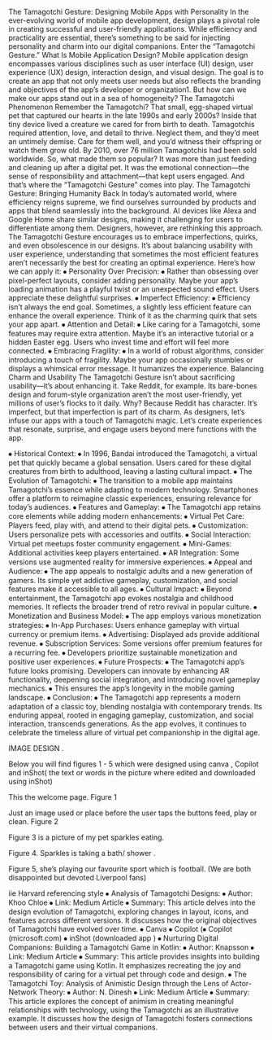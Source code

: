 The Tamagotchi Gesture: Designing Mobile Apps with Personality
In the ever-evolving world of mobile app development, design plays a pivotal role in creating successful and user-friendly applications. While efficiency and practicality are essential, there’s something to be said for injecting personality and charm into our digital companions. Enter the “Tamagotchi Gesture.”
What Is Mobile Application Design?
Mobile application design encompasses various disciplines such as user interface (UI) design, user experience (UX) design, interaction design, and visual design. The goal is to create an app that not only meets user needs but also reflects the branding and objectives of the app’s developer or organization1. But how can we make our apps stand out in a sea of homogeneity?
The Tamagotchi Phenomenon
Remember the Tamagotchi? That small, egg-shaped virtual pet that captured our hearts in the late 1990s and early 2000s? Inside that tiny device lived a creature we cared for from birth to death. Tamagotchis required attention, love, and detail to thrive. Neglect them, and they’d meet an untimely demise. Care for them well, and you’d witness their offspring or watch them grow old.
By 2010, over 76 million Tamagotchis had been sold worldwide. So, what made them so popular? It was more than just feeding and cleaning up after a digital pet. It was the emotional connection—the sense of responsibility and attachment—that kept users engaged. And that’s where the “Tamagotchi Gesture” comes into play.
The Tamagotchi Gesture: Bringing Humanity Back
In today’s automated world, where efficiency reigns supreme, we find ourselves surrounded by products and apps that blend seamlessly into the background. AI devices like Alexa and Google Home share similar designs, making it challenging for users to differentiate among them. Designers, however, are rethinking this approach.
The Tamagotchi Gesture encourages us to embrace imperfections, quirks, and even obsolescence in our designs. It’s about balancing usability with user experience, understanding that sometimes the most efficient features aren’t necessarily the best for creating an optimal experience. Here’s how we can apply it:
⦁	Personality Over Precision:
⦁	Rather than obsessing over pixel-perfect layouts, consider adding personality. Maybe your app’s loading animation has a playful twist or an unexpected sound effect. Users appreciate these delightful surprises.
⦁	Imperfect Efficiency:
⦁	Efficiency isn’t always the end goal. Sometimes, a slightly less efficient feature can enhance the overall experience. Think of it as the charming quirk that sets your app apart.
⦁	Attention and Detail:
⦁	Like caring for a Tamagotchi, some features may require extra attention. Maybe it’s an interactive tutorial or a hidden Easter egg. Users who invest time and effort will feel more connected.
⦁	Embracing Fragility:
⦁	In a world of robust algorithms, consider introducing a touch of fragility. Maybe your app occasionally stumbles or displays a whimsical error message. It humanizes the experience.
Balancing Charm and Usability
The Tamagotchi Gesture isn’t about sacrificing usability—it’s about enhancing it. Take Reddit, for example. Its bare-bones design and forum-style organization aren’t the most user-friendly, yet millions of user’s flocks to it daily. Why? Because Reddit has character. It’s imperfect, but that imperfection is part of its charm.
As designers, let’s infuse our apps with a touch of Tamagotchi magic. Let’s create experiences that resonate, surprise, and engage users beyond mere functions with the app. 






⦁	Historical Context: 
⦁	In 1996, Bandai introduced the Tamagotchi, a virtual pet that quickly became a global sensation. Users cared for these digital creatures from birth to adulthood, leaving a lasting cultural impact.
⦁	The Evolution of Tamagotchi: 
⦁	The transition to a mobile app maintains Tamagotchi’s essence while adapting to modern technology. Smartphones offer a platform to reimagine classic experiences, ensuring relevance for today’s audiences.
⦁	Features and Gameplay: 
⦁	The Tamagotchi app retains core elements while adding modern enhancements: 
⦁	Virtual Pet Care: Players feed, play with, and attend to their digital pets.
⦁	Customization: Users personalize pets with accessories and outfits.
⦁	Social Interaction: Virtual pet meetups foster community engagement.
⦁	Mini-Games: Additional activities keep players entertained.
⦁	AR Integration: Some versions use augmented reality for immersive experiences.
⦁	Appeal and Audience: 
⦁	The app appeals to nostalgic adults and a new generation of gamers. Its simple yet addictive gameplay, customization, and social features make it accessible to all ages.
⦁	Cultural Impact: 
⦁	Beyond entertainment, the Tamagotchi app evokes nostalgia and childhood memories. It reflects the broader trend of retro revival in popular culture.
⦁	Monetization and Business Model: 
⦁	The app employs various monetization strategies: 
⦁	In-App Purchases: Users enhance gameplay with virtual currency or premium items.
⦁	Advertising: Displayed ads provide additional revenue.
⦁	Subscription Services: Some versions offer premium features for a recurring fee.
⦁	Developers prioritize sustainable monetization and positive user experiences.
⦁	Future Prospects: 
⦁	The Tamagotchi app’s future looks promising. Developers can innovate by enhancing AR functionality, deepening social integration, and introducing novel gameplay mechanics.
⦁	This ensures the app’s longevity in the mobile gaming landscape.
⦁	Conclusion: 
⦁	The Tamagotchi app represents a modern adaptation of a classic toy, blending nostalgia with contemporary trends. Its enduring appeal, rooted in engaging gameplay, customization, and social interaction, transcends generations. As the app evolves, it continues to celebrate the timeless allure of virtual pet companionship in the digital age. 

IMAGE DESIGN . 

Below you will find figures 1 - 5 which were designed using canva , Copilot and inShot( the text or words in the picture where edited and downloaded using inShot)
  
This the welcome page. Figure 1










Just an image used or place before the user taps the buttons feed, play or clean.
Figure 2

 




	
Figure 3 is a picture of my pet sparkles eating.



 






















  Figure 4. Sparkles is taking a bath/ shower .









 Figure 5, she’s playing our favourite sport which is football. (We are both disappointed but devoted Liverpool fans)














iie Harvard referencing style 
⦁	Analysis of Tamagotchi Designs:
⦁	Author: Khoo Chloe
⦁	Link: Medium Article
⦁	Summary: This article delves into the design evolution of Tamagotchi, exploring changes in layout, icons, and features across different versions. It discusses how the original objectives of Tamagotchi have evolved over time.
⦁	Canva 
⦁	Copilot (⦁	Copilot (microsoft.com) 
⦁	inShot (downloaded app )
⦁	Nurturing Digital Companions: Building a Tamagotchi Game in Kotlin:
⦁	Author: Knapsson
⦁	Link: Medium Article
⦁	Summary: This article provides insights into building a Tamagotchi game using Kotlin. It emphasizes recreating the joy and responsibility of caring for a virtual pet through code and design.
⦁	The Tamagotchi Toy: Analysis of Animistic Design through the Lens of Actor-Network Theory:
⦁	Author: N. Dinesh
⦁	Link: Medium Article
⦁	Summary: This article explores the concept of animism in creating meaningful relationships with technology, using the Tamagotchi as an illustrative example. It discusses how the design of Tamagotchi fosters connections between users and their virtual companions.
